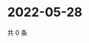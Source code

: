 # 2022-05-28

共 0 条

<!-- BEGIN WEIBO -->
<!-- 最后更新时间 Sat May 28 2022 07:13:36 GMT+0800 (China Standard Time) -->

<!-- END WEIBO -->
